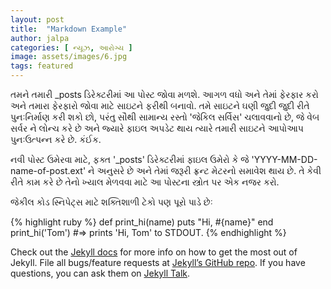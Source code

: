 ```yaml
---
layout: post
title:  "Markdown Example"
author: jalpa
categories: [ ન્યૂઝ, આરોગ્ય ]
image: assets/images/6.jpg
tags: featured
---
```

તમને તમારી _posts ડિરેક્ટરીમાં આ પોસ્ટ જોવા મળશે. આગળ વધો અને તેમાં ફેરફાર કરો અને તમારા ફેરફારો જોવા માટે સાઇટને ફરીથી બનાવો. તમે સાઇટને ઘણી જુદી જુદી રીતે પુનઃનિર્માણ કરી શકો છો, પરંતુ સૌથી સામાન્ય રસ્તો 'જેકિલ સર્વિસ' ચલાવવાનો છે, જે વેબ સર્વર ને લોન્ચ કરે છે અને જ્યારે ફાઇલ અપડેટ થાય ત્યારે તમારી સાઇટને આપોઆપ પુનઃઉત્પન્ન કરે છે. કંઈક.

નવી પોસ્ટ ઉમેરવા માટે, ફક્ત '_posts' ડિરેક્ટરીમાં ફાઇલ ઉમેરો કે જે 'YYYY-MM-DD-name-of-post.ext' ને અનુસરે છે અને તેમાં જરૂરી ફ્રન્ટ મેટરનો સમાવેશ થાય છે. તે કેવી રીતે કામ કરે છે તેનો ખ્યાલ મેળવવા માટે આ પોસ્ટના સ્ત્રોત પર એક નજર કરો.

જેકીલ કોડ સ્નિપેટ્સ માટે શક્તિશાળી ટેકો પણ પૂરો પાડે છેઃ

{% highlight ruby %}
def print_hi(name)
  puts "Hi, #{name}"
end
print_hi('Tom')
#=> prints 'Hi, Tom' to STDOUT.
{% endhighlight %}

Check out the [Jekyll docs][jekyll-docs] for more info on how to get the most out of Jekyll. File all bugs/feature requests at [Jekyll’s GitHub repo][jekyll-gh]. If you have questions, you can ask them on [Jekyll Talk][jekyll-talk].

[jekyll-docs]: http://jekyllrb.com/docs/home
[jekyll-gh]:   https://github.com/jekyll/jekyll
[jekyll-talk]: https://talk.jekyllrb.com/